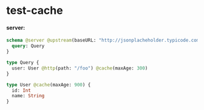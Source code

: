 # test-cache

#### server:

```graphql
schema @server @upstream(baseURL: "http://jsonplacheholder.typicode.com") {
  query: Query
}

type Query {
  user: User @http(path: "/foo") @cache(maxAge: 300)
}

type User @cache(maxAge: 900) {
  id: Int
  name: String
}
```
